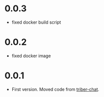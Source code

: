 # 0.0.3
* fixed docker build script

# 0.0.2
* fixed docker image

# 0.0.1
* First version. Moved code from [triber-chat](https://github.com/triberraar/triber-chat).